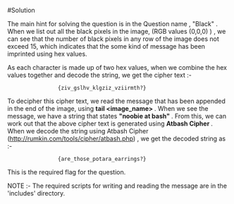 #Solution 

  The main hint for solving the question is in the Question name , "Black" . 
  When we list out all the black pixels in the image, (RGB values (0,0,0) ) , we can see that the number of black pixels in any row of the image does not exceed 15, which indicates that the some kind of message has been imprinted using hex values.
  
 As each character is made up of two hex values, when we combine the hex values together and decode the string, we get the cipher text :-
   
                    {ziv_gslhv_klgziz_vziirmth?}
                    
 To decipher this cipher text, we read the message that has been appended in the end of the image, using <b> tail &lt;image_name&gt; </b> . 
     When we see the message, we have a string that states <b> "noobie at bash" </b>.
      From this, we can work out that the above cipher text is generated using <b> Atbash Cipher </b>. When we decode the string using Atbash Cipher (http://rumkin.com/tools/cipher/atbash.php) , we get the decoded string as :-
               
                 	{are_those_potara_earrings?}
                 	
 This is the required flag for the question.
 
 NOTE :- The required scripts for writing and reading the message are in the 'includes' directory.